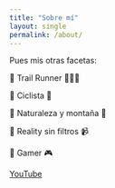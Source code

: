 ```yaml
---
title: "Sobre mí"
layout: single
permalink: /about/
---
```



Pues mis otras facetas:

🔸 Trail Runner 🏃🏻‍♂️

🔸 Ciclista 🚵

🔸 Naturaleza y montaña 🗻

🔸 Reality sin filtros 📹

🔸 Gamer 🎮

[YouTube](https://www.youtube.com/c/kaianperez/)


